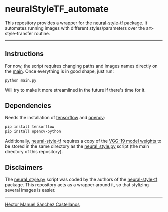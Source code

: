 # neuralStyleTF_automate

This repository provides a wrapper for the [neural-style-tf](https://github.com/cysmith/neural-style-tf) package. It automates running images with different styles/parameters over the art-style-transfer routine.

<hr>

##  Instructions

For now, the script requires changing paths and images names directly on the [main](https://github.com/Chipdelmal/neuralStyleTF_automate/blob/master/main.py). Once everything is in good shape, just run:

```bash
python main.py
```

Will try to make it more streamlined in the future if there's time for it.

##  Dependencies

Needs the installation of [tensorflow](https://www.tensorflow.org/install/pip) and [opencv](https://pypi.org/project/opencv-python/):

```bash
pip install tensorflow
pip install opencv-python
```

Additionally, [neural-style-tf](https://github.com/cysmith/neural-style-tf) requires a copy of the [VGG-19 model weights ](http://www.vlfeat.org/matconvnet/models/imagenet-vgg-verydeep-19.mat) to be stored in the same directory as the [neural_style.py](https://github.com/Chipdelmal/neuralStyleTF_automate/blob/master/neural_style.py) script (the main directory of this repository).

##  Disclaimers

The [neural_style.py](https://github.com/Chipdelmal/neuralStyleTF_automate/blob/master/neural_style.py) script was coded by the authors of the [neural-style-tf](https://github.com/cysmith/neural-style-tf) package. This repository acts as a wrapper around it, so that stylizing several images is easier.

<hr>

[Héctor Manuel Sánchez Castellanos](https://chipdelmal.github.io/)
